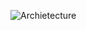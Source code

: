 ![Archietecture](https://user-images.githubusercontent.com/94462726/142853409-60de0c34-a091-4a7e-9534-d8d651153e81.jpg)
